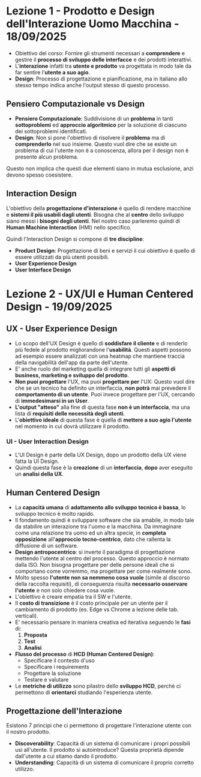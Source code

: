 # Lezione 1 - Prodotto e Design dell'Interazione Uomo Macchina - 18/09/2025

- Obiettivo del corso: Fornire gli strumenti necessari a **comprendere** e gestire il **processo di sviluppo delle interfacce** e dei prodotti interattivi.
- L'**interazione** infatti tra **utente e prodotto** va progettata in modo tale da far sentire l'**utente a suo agio**.
- **Design**: Processo di progettazione e pianificazione, ma in italiano allo stesso tempo indica anche l'output stesso di questo processo.
## Pensiero Computazionale vs Design

- **Pensiero Computazionale**: Suddivisione di un **problema** in tanti **sottoproblemi** ed **approccio algoritmico** per la soluzione di ciascuno dei sottoproblemi identificati.
- **Design**: Non si pone l'obiettivo di risolvere il **problema** ma di **comprenderlo** nel suo insieme. Questo vuol dire che se esiste un problema di cui l'utente non è a conoscenza, allora per il design non è presente alcun problema.

Questo non implica che questi due elementi siano in mutua esclusione, anzi devono spesso coesistere.

## Interaction Design

L'obiettivo della **progettazione d'interazione** è quello di rendere macchine e **sistemi il più usabili dagli utenti**. Bisogna che al **centro** dello sviluppo siano messi i **bisogni degli utenti**. Nel nostro caso parleremo quindi di **Human Machine Interaction** (HMI) nello specifico.

Quindi l'Interaction Design si compone di **tre discipline**:

- **Product Design**: Progettazione di beni e servizi il cui obiettivo è quello di essere utilizzati da più utenti possibili.
- **User Experience Design**
- **User Interface Design**

# Lezione 2 - UX/UI e Human Centered Design - 19/09/2025

## UX - User Experience Design

- Lo scopo dell'UX Design è quello di **soddisfare il cliente**
e di renderlo più fedele al prodotto migliorandone l'**usabilità**. Questi aspetti possono ad esempio essere analizzati con una heatmap che mantiene traccia della navigabilità dell'app da parte dell'utente.
- E' anche ruolo del marketing quella di integrare tutti gli **aspetti di business, marketing e sviluppo del prodotto**.
- **Non puoi progettare** l'UX, ma puoi **progettare per** l'UX: Questo vuol dire che se un tecnico ha definito un interfaccia, **non potrà** mai prevedere il **comportamento di un utente**. Puoi invece progettare per l'UX, cercando di **immedesimarsi in un User**.
- **L'output "atteso"** alla fine di questa fase **non è un interfaccia**, ma una lista di **requisiti delle necessità degli utenti**.
- L'**obiettivo ideale** di questa fase è quella di **mettere a suo agio l'utente** nel momento in cui dovrà utilizzare il prodotto.

### UI - User Interaction Design

- L'UI Design è parte della UX Design, dopo un prodotto della UX viene fatta la UI Design.
- Quindi questa fase è la **creazione** di un **interfaccia**, **dopo** aver eseguito un **analisi della UX**.

## Human Centered Design

- La **capacità umana** di **adattamento allo sviluppo tecnico è bassa**, lo sviluppo tecnico è molto rapido.
- Il fondamento quindi è sviluppare software che sia amabile, in modo tale da stabilire un interazione tra l'uomo e la macchina. Da immaginare come una relazione tra uomo ed un altra specie, in **completa opposizione** all'**approccio tecno-centrico**, dato che rallenta la diffusione di un software.
- **Design antropocentrico**: si inverte il paradigma di progettazione mettendo l'utente al centro del processo. Questo approccio è normato dalla ISO. Non bisogna progettare per delle persone ideali che si comportano come vorremmo, ma progettare per come realmente sono.
- Molto spesso **l'utente non sa nemmeno cosa vuole** (simile al discorso della raccolta requisiti), di conseguenza risulta **necessario osservare l'utente** e non solo chiedere cosa vuole.
- L'obiettivo è creare empatia tra il SW e l'utente.
- Il **costo di transizione** è il costo principale per un utente per il cambiamento di prodotto (es. Edge vs Chrome a lezione delle tab. verticali).
- E' necessario pensare in maniera creativa ed iterativa seguendo le **fasi** di:
    1. **Proposta**
    2. **Test**
    3. **Analisi**
- **Flusso del processo** di **HCD (Human Centered Design)**:
    - Specificare il contesto d'uso
    - Specificare i requirements
    - Progettare la soluzione
    - Testare e valutare
- Le **metriche di utilizzo** sono pilastro dello **sviluppo HCD**, perchè ci permettono di **orientarci** studiando l'esperienza utente.

## Progettazione dell'Interazione

Esistono 7 principi che ci permettono di progettare l'interazione utente con il nostro prodotto.

- **Discoverability**: Capacità di un sistema di comunicare i propri possibili usi all'utente. Il prodotto si autointroduce?
Questa proprietà dipende dall'utente a cui stiamo dando il prodotto.
- **Understanding**: Capacità di un sistema di comunicare il proprio corretto utilizzo.